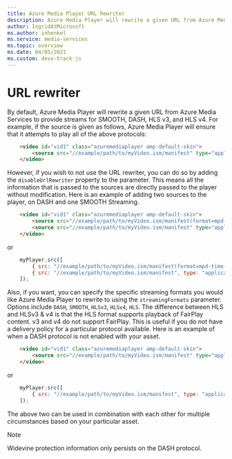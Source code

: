 ```yaml
---
title: Azure Media Player URL Rewriter
description: Azure Media Player will rewrite a given URL from Azure Media Services to provide streams for SMOOTH, DASH, HLS v3, and HLS v4.
author: IngridAtMicrosoft
ms.author: inhenkel
ms.service: media-services
ms.topic: overview
ms.date: 04/05/2021
ms.custom: devx-track-js
---
```


# URL rewriter #

By default, Azure Media Player will rewrite a given URL from Azure Media Services to provide streams for SMOOTH, DASH, HLS v3, and HLS v4. For example, if the source is given as follows, Azure Media Player will ensure that it attempts to play all of the above protocols:

```html
    <video id="vid1" class="azuremediaplayer amp-default-skin">
        <source src="//example/path/to/myVideo.ism/manifest" type="application/vnd.ms-sstr+xml" />
    </video>
```

However, if you wish to not use the URL rewriter, you can do so by adding the `disableUrlRewriter` property to the parameter. This means all the information that is passed to the sources are directly passed to the player without modification.  Here is an example of adding two sources to the player, on DASH and one SMOOTH Streaming.

```html
    <video id="vid1" class="azuremediaplayer amp-default-skin">
        <source src="//example/path/to/myVideo.ism/manifest(format=mpd-time-csf)" type="application/dash+xml" data-setup='{"disableUrlRewriter": true}'/>
        <source src="//example/path/to/myVideo.ism/manifest" type="application/vnd.ms-sstr+xml" data-setup='{"disableUrlRewriter": true}'/>
    </video>
```

or

```javascript
    myPlayer.src([
        { src: "//example/path/to/myVideo.ism/manifest(format=mpd-time-csf)", type: "application/dash+xml", disableUrlRewriter: true },
        { src: "//example/path/to/myVideo.ism/manifest", type: "application/vnd.ms-sstr+xml", disableUrlRewriter: true }
    ]);
```

Also, if you want, you can specify the specific streaming formats you would like Azure Media Player to rewrite to using the `streamingFormats` parameter. Options include `DASH`, `SMOOTH`, `HLSv3`, `HLSv4`, `HLS`. The difference between HLS and HLSv3 & v4 is that the HLS format supports playback of FairPlay content. v3 and v4 do not support FairPlay. This is useful if you do not have a delivery policy for a particular protocol available.  Here is an example of when a DASH protocol is not enabled with your asset.

```html
    <video id="vid1" class="azuremediaplayer amp-default-skin">
        <source src="//example/path/to/myVideo.ism/manifest" type="application/vnd.ms-sstr+xml" data-setup='{"streamingFormats": ["SMOOTH", "HLS","HLS-V3", "HLS-V4"] }'/>
    </video>
```

or

```javascript
    myPlayer.src([
        { src: "//example/path/to/myVideo.ism/manifest", type: "application/vnd.ms-sstr+xml", streamingFormats: ["SMOOTH", "HLS","HLS-V3", "HLS-V4"]},
    ]);
```

The above two can be used in combination with each other for multiple circumstances based on your particular asset.

> [!NOTE]
> Widevine protection information only persists on the DASH protocol.

